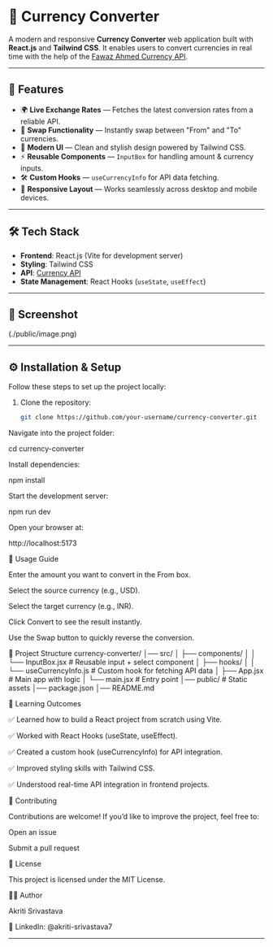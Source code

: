 # 💱 Currency Converter

A modern and responsive **Currency Converter** web application built with **React.js** and **Tailwind CSS**. It enables users to convert currencies in real time with the help of the [Fawaz Ahmed Currency API](https://github.com/fawazahmed0/currency-api).  

---

## 🚀 Features

- 🌍 **Live Exchange Rates** — Fetches the latest conversion rates from a reliable API.  
- 🔄 **Swap Functionality** — Instantly swap between "From" and "To" currencies.  
- 🎨 **Modern UI** — Clean and stylish design powered by Tailwind CSS.  
- ⚡ **Reusable Components** — `InputBox` for handling amount & currency inputs.  
- 🛠️ **Custom Hooks** — `useCurrencyInfo` for API data fetching.  
- 📱 **Responsive Layout** — Works seamlessly across desktop and mobile devices.  

---

## 🛠️ Tech Stack

- **Frontend**: React.js (Vite for development server)  
- **Styling**: Tailwind CSS  
- **API**: [Currency API](https://github.com/fawazahmed0/currency-api)  
- **State Management**: React Hooks (`useState`, `useEffect`)  

---

## 📸 Screenshot
(./public/image.png)
  

---

## ⚙️ Installation & Setup

Follow these steps to set up the project locally:

1. Clone the repository:
   ```bash
   git clone https://github.com/your-username/currency-converter.git
Navigate into the project folder:

cd currency-converter


Install dependencies:

npm install


Start the development server:

npm run dev


Open your browser at:

http://localhost:5173

🔑 Usage Guide

Enter the amount you want to convert in the From box.

Select the source currency (e.g., USD).

Select the target currency (e.g., INR).

Click Convert to see the result instantly.

Use the Swap button to quickly reverse the conversion.

📂 Project Structure
currency-converter/
│── src/
│   ├── components/
│   │   └── InputBox.jsx       # Reusable input + select component
│   ├── hooks/
│   │   └── useCurrencyInfo.js # Custom hook for fetching API data
│   ├── App.jsx                # Main app with logic
│   └── main.jsx               # Entry point
│── public/                    # Static assets
│── package.json
│── README.md

🎯 Learning Outcomes

✅ Learned how to build a React project from scratch using Vite.

✅ Worked with React Hooks (useState, useEffect).

✅ Created a custom hook (useCurrencyInfo) for API integration.

✅ Improved styling skills with Tailwind CSS.

✅ Understood real-time API integration in frontend projects.

🤝 Contributing

Contributions are welcome! If you’d like to improve the project, feel free to:

Open an issue

Submit a pull request

📜 License

This project is licensed under the MIT License.

👩‍💻 Author

Akriti Srivastava


🔗 LinkedIn: @akriti-srivastava7


---


